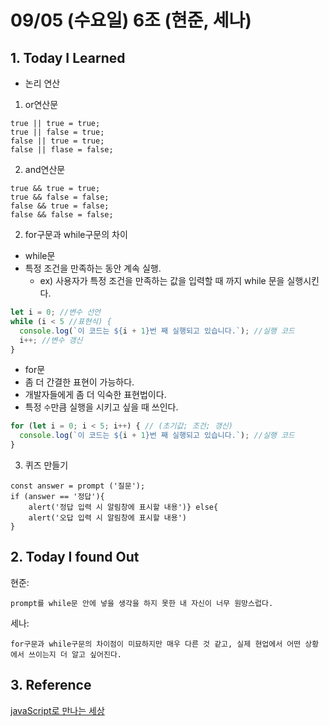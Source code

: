 # 09/05 (수요일) 6조 (현준, 세나)

## 1. Today I Learned

- 논리 연산

1. or연산문 
```
true || true = true;
true || false = true;
false || true = true;
false || flase = false;
``` 

2. and연산문 
```
true && true = true;
true && false = false;
false && true = false;
false && false = false;
```


2. for구문과 while구문의 차이

- while문
 - 특정 조건을 만족하는 동안 계속 실행.
   - ex) 사용자가 특정 조건을 만족하는 값을 입력할 때 까지 while 문을 실행시킨다.
```js
let i = 0; //변수 선언
while (i < 5 //표현식) {
  console.log(`이 코드는 ${i + 1}번 째 실행되고 있습니다.`); //실행 코드
  i++; //변수 갱신
}
```

- for문
 - 좀 더 간결한 표현이 가능하다.
 - 개발자들에게 좀 더 익숙한 표현법이다.
 - 특정 `수`만큼 실행을 시키고 싶을 때 쓰인다.
```js
for (let i = 0; i < 5; i++) { // (초기값; 조건; 갱신)
  console.log(`이 코드는 ${i + 1}번 째 실행되고 있습니다.`); //실행 코드
}
```

3. 퀴즈 만들기
```
const answer = prompt ('질문');
if (answer == '정답'){
    alert('정답 입력 시 알림창에 표시할 내용')} else{
    alert('오답 입력 시 알림창에 표시할 내용')
}
```

## 2. Today I found Out

현준:
```
prompt를 while문 안에 넣을 생각을 하지 못한 내 자신이 너무 원망스럽다.
```
세나:
```
for구문과 while구문의 차이점이 미묘하지만 매우 다른 것 같고, 실제 현업에서 어떤 상황에서 쓰이는지 더 알고 싶어진다. 
```
## 3. Reference 
[javaScript로 만나는 세상]("https://helloworldjavascript.net/pages/020-tutorial.html")

